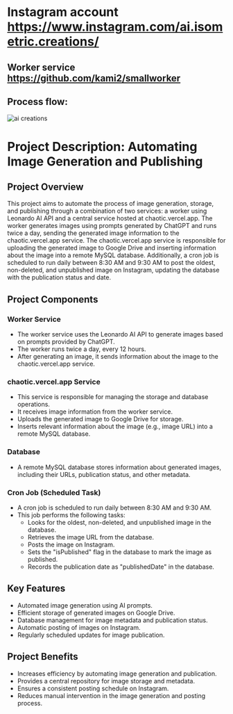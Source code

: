 # Instagram account https://www.instagram.com/ai.isometric.creations/

## Worker service https://github.com/kami2/smallworker

## Process flow:
  ![ai creations](https://github.com/kami2/ChaosPlayground/assets/23418277/675c966f-0c3f-4fac-9e06-f8ebe900c62d)

# Project Description: Automating Image Generation and Publishing

## Project Overview
This project aims to automate the process of image generation, storage, and publishing through a combination of two services: a worker using Leonardo AI API and a central service hosted at chaotic.vercel.app. The worker generates images using prompts generated by ChatGPT and runs twice a day, sending the generated image information to the chaotic.vercel.app service. The chaotic.vercel.app service is responsible for uploading the generated image to Google Drive and inserting information about the image into a remote MySQL database. Additionally, a cron job is scheduled to run daily between 8:30 AM and 9:30 AM to post the oldest, non-deleted, and unpublished image on Instagram, updating the database with the publication status and date.

## Project Components
### Worker Service
- The worker service uses the Leonardo AI API to generate images based on prompts provided by ChatGPT.
- The worker runs twice a day, every 12 hours.
- After generating an image, it sends information about the image to the chaotic.vercel.app service.

### chaotic.vercel.app Service
- This service is responsible for managing the storage and database operations.
- It receives image information from the worker service.
- Uploads the generated image to Google Drive for storage.
- Inserts relevant information about the image (e.g., image URL) into a remote MySQL database.

### Database
- A remote MySQL database stores information about generated images, including their URLs, publication status, and other metadata.

### Cron Job (Scheduled Task)
- A cron job is scheduled to run daily between 8:30 AM and 9:30 AM.
- This job performs the following tasks:
  - Looks for the oldest, non-deleted, and unpublished image in the database.
  - Retrieves the image URL from the database.
  - Posts the image on Instagram.
  - Sets the "isPublished" flag in the database to mark the image as published.
  - Records the publication date as "publishedDate" in the database.

## Key Features
- Automated image generation using AI prompts.
- Efficient storage of generated images on Google Drive.
- Database management for image metadata and publication status.
- Automatic posting of images on Instagram.
- Regularly scheduled updates for image publication.

## Project Benefits
- Increases efficiency by automating image generation and publication.
- Provides a central repository for image storage and metadata.
- Ensures a consistent posting schedule on Instagram.
- Reduces manual intervention in the image generation and posting process.
